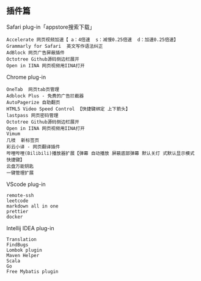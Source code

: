 ## 插件篇

Safari plug-in「appstore搜索下载」

```
Accelerate 网页视频加速【 a：4倍速  s：减慢0.25倍速  d：加速0.25倍速】
Grammarly for Safari  英文写作语法纠正
AdBlock 网页广告屏蔽插件
Octotree Github源码侧边栏展开
Open in IINA 网页视频用IINA打开
```

Chrome plug-in


```
OneTab  网页tab页管理
Adblock Plus - 免费的广告拦截器
AutoPagerize 自助翻页
HTML5 Video Speed Control 【快捷键绑定 上下箭头】
lastpass 网页密码管理
Octotree Github源码侧边栏展开
Open in IINA 网页视频用IINA打开
Vimum 
几枝  新标签页
彩云小译 - 网页翻译插件
哔哩哔哩(Bilibili)播放器扩展【弹幕 自动播放 屏蔽底部弹幕 默认关灯 式默认显示模式 快捷键】
云盘万能钥匙 
一键管理扩展
```


VScode plug-in
```
remote-ssh
leetcode
markdown all in one
prettier
docker
```


Intellij IDEA plug-in


```
Translation
FindBugs
Lombok plugin
Maven Helper
Scala
Go
Free Mybatis plugin
```


